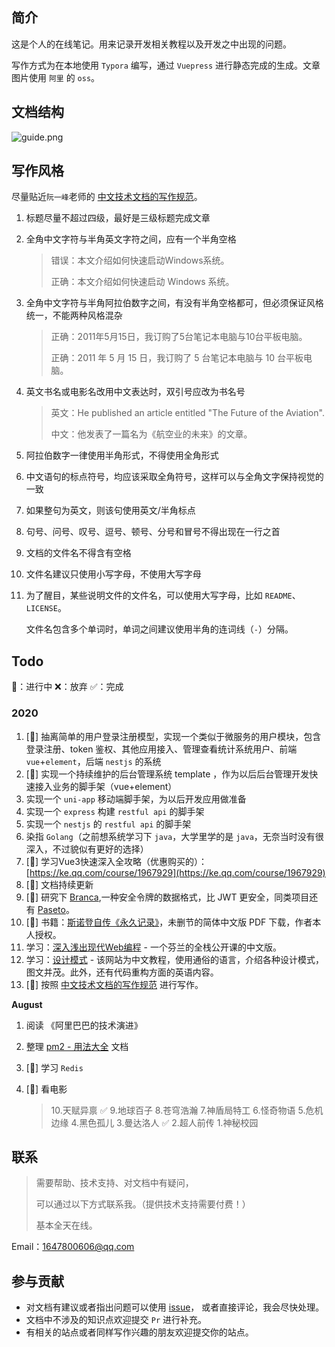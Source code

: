 ## 简介

这是个人的在线笔记。用来记录开发相关教程以及开发之中出现的问题。

写作方式为在本地使用 `Typora` 编写，通过 `Vuepress` 进行静态完成的生成。文章图片使用 `阿里` 的 `oss`。



## 文档结构

![guide.png](https://image.yoouu.cn/sunseekerx/guide.png)



## 写作风格

尽量贴近`阮一峰`老师的 [中文技术文档的写作规范](https://github.com/ruanyf/document-style-guide)。

1. 标题尽量不超过四级，最好是三级标题完成文章

2. 全角中文字符与半角英文字符之间，应有一个半角空格

   > 错误：本文介绍如何快速启动Windows系统。
   >
   > 正确：本文介绍如何快速启动 Windows 系统。

3. 全角中文字符与半角阿拉伯数字之间，有没有半角空格都可，但必须保证风格统一，不能两种风格混杂

   > 正确：2011年5月15日，我订购了5台笔记本电脑与10台平板电脑。
   >
   > 正确：2011 年 5 月 15 日，我订购了 5 台笔记本电脑与 10 台平板电脑。

4. 英文书名或电影名改用中文表达时，双引号应改为书名号

   > 英文：He published an article entitled "The Future of the Aviation".
   >
   > 中文：他发表了一篇名为《航空业的未来》的文章。

5. 阿拉伯数字一律使用半角形式，不得使用全角形式

6. 中文语句的标点符号，均应该采取全角符号，这样可以与全角文字保持视觉的一致

7. 如果整句为英文，则该句使用英文/半角标点

8. 句号、问号、叹号、逗号、顿号、分号和冒号不得出现在一行之首

9. 文档的文件名不得含有空格

10. 文件名建议只使用小写字母，不使用大写字母

11. 为了醒目，某些说明文件的文件名，可以使用大写字母，比如 `README`、`LICENSE`。

    文件名包含多个单词时，单词之间建议使用半角的连词线（`-`）分隔。



## Todo

🧐：进行中	❌：放弃	✅：完成

### 2020

1. [🧐] 抽离简单的用户登录注册模型，实现一个类似于微服务的用户模块，包含登录注册、token 鉴权、其他应用接入、管理查看统计系统用户、前端 `vue`+`element`，后端 `nestjs` 的系统
2. [🧐] 实现一个持续维护的后台管理系统 template ，作为以后后台管理开发快速接入业务的脚手架（vue+element）
3. 实现一个 `uni-app` 移动端脚手架，为以后开发应用做准备
4. 实现一个 `express` 构建 `restful api` 的脚手架
5. 实现一个 `nestjs` 的 `restful api` 的脚手架
6. 染指 `Golang`（之前想系统学习下 `java`，大学里学的是 `java`，无奈当时没有很深入，不过貌似有更好的选择）
7. [🧐] 学习Vue3快速深入全攻略（优惠购买的）：[https://ke.qq.com/course/1967929](https://ke.qq.com/course/1967929)
8. [🧐] 文档持续更新
9. [🧐] 研究下 [Branca](https://branca.io),一种安全令牌的数据格式，比 JWT 更安全，同类项目还有 [Paseto](https://paseto.io/)。
10. [🧐] 书籍：[斯诺登自传《永久记录》](https://a.temporaryrecord.com/)，未删节的简体中文版 PDF 下载，作者本人授权。
11. 学习：[深入浅出现代Web编程](https://fullstackopen.com/zh/) - 一个芬兰的全栈公开课的中文版。
12. 学习：[设计模式](https://refactoringguru.cn/design-patterns) - 该网站为中文教程，使用通俗的语言，介绍各种设计模式，图文并茂。此外，还有代码重构方面的英语内容。
13. [🧐] 按照 [中文技术文档的写作规范](https://github.com/ruanyf/document-style-guide) 进行写作。

**August**

1. 阅读 《阿里巴巴的技术演进》

2. 整理 [pm2 - 用法大全](https://tn710617.github.io/zh-tw/pm2/) 文档

3. [🧐] 学习 `Redis`

4. [🧐] 看电影

   > 10.天赋异禀 ✅
   > 9.地球百子
   > 8.苍穹浩瀚
   > 7.神盾局特工
   > 6.怪奇物语
   > 5.危机边缘
   > 4.黑色孤儿
   > 3.曼达洛人 ✅
   > 2.超人前传
   > 1.神秘校园



## 联系

> 需要帮助、技术支持、对文档中有疑问，
>
> 可以通过以下方式联系我。（提供技术支持需要付费！）
>
> 基本全天在线。

Email：1647800606@qq.com



## 参与贡献

- 对文档有建议或者指出问题可以使用 [issue](https://github.com/SunSeekerX/sunseekerx/issues)， 或者直接评论，我会尽快处理。
- 文档中不涉及的知识点欢迎提交 `Pr` 进行补充。
- 有相关的站点或者同样写作兴趣的朋友欢迎提交你的站点。



